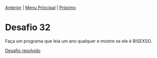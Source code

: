 [Anterior](Desafio031.md) | [Menu Principal](/README.md/) | [Próximo](Desafio032.md)  

# Desafio 32  

Faça um programa que leia um ano qualquer e mostre se ele é BISEXSO.

[Desafio resolvido](/Desafios/desafio032.py/)